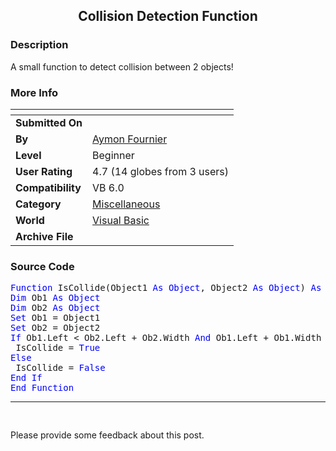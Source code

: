 ﻿<div align="center">

## Collision Detection Function


</div>

### Description

A small function to detect collision between 2 objects!
 
### More Info
 


<span>             |<span>
---                |---
**Submitted On**   |
**By**             |[Aymon Fournier](https://github.com/Planet-Source-Code/PSCIndex/blob/master/ByAuthor/aymon-fournier.md)
**Level**          |Beginner
**User Rating**    |4.7 (14 globes from 3 users)
**Compatibility**  |VB 6\.0
**Category**       |[Miscellaneous](https://github.com/Planet-Source-Code/PSCIndex/blob/master/ByCategory/miscellaneous__1-1.md)
**World**          |[Visual Basic](https://github.com/Planet-Source-Code/PSCIndex/blob/master/ByWorld/visual-basic.md)
**Archive File**   |[](https://github.com/Planet-Source-Code/aymon-fournier-collision-detection-function__1-37256/archive/master.zip)





### Source Code

<pre>
<font color=blue>Function</font> IsCollide(Object1 <font color=blue>As Object</font>, Object2 <font color=blue>As Object</font>) <font color=blue>As Boolean
Dim</font> Ob1 <font color=blue>As Object
Dim</font> Ob2 <font color=blue>As Object
Set</font> Ob1 = Object1
<font color=blue>Set</font> Ob2 = Object2
<font color=blue>If</font> Ob1.Left < Ob2.Left + Ob2.Width <font color=blue>And</font> Ob1.Left + Ob1.Width > Ob2.Left <font color=blue>And</font> Ob1.Top < Ob2.Top + Ob2.Height <font color=blue>And</font> Ob1.Top + Ob1.Height > Ob2.Top <font color=blue>Then</font>
 IsCollide = <font color=blue>True
Else</font>
 IsCollide = <font color=blue>False
End If
End Function</font><hr>
</pre>
Please provide some feedback about this post.

